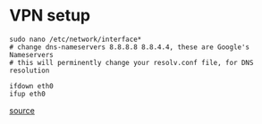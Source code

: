 # VPN setup
```
sudo nano /etc/network/interface*
# change dns-nameservers 8.8.8.8 8.8.4.4, these are Google's Nameservers 
# this will perminently change your resolv.conf file, for DNS resolution

ifdown eth0
ifup eth0
```

[source](http://askubuntu.com/questions/201603/should-i-edit-my-resolv-conf-file-to-fix-wrong-dns-problem)
